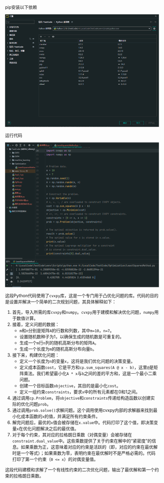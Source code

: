 pip安装以下依赖



![image-20240502152828072](assets/image-20240502152828072.png)







运行代码

![image-20240502152913627](assets/image-20240502152913627.png)





这段Python代码使用了`cvxpy`库，这是一个专门用于凸优化问题的库。代码的目的是设置并解决一个简单的二次规划问题，其具体解释如下：

1. 首先，导入所需的库`cvxpy`和`numpy`。`cvxpy`用于建模和解决优化问题，`numpy`用于数值计算。
2. 接着，定义问题的数据：
   - `m`和`n`分别是矩阵`A`的行数和列数，其中`m=10`，`n=7`。
   - 设置随机数种子为1，以确保生成的随机数是可重复的。
   - 生成一个`m`行`n`列的随机高斯分布的矩阵`A`。
   - 生成一个长度为`m`的随机高斯分布向量`b`。
3. 接下来，构建优化问题：
   - 定义一个长度为`n`的变量`x`，这将是我们优化问题的决策变量。
   - 定义成本函数`cost`，它是平方和`cp.sum_squares(A @ x - b)`，这里`@`是矩阵乘法。我们希望最小化`A * x`与`b`之间的差的平方和，这是一个最小二乘问题。
   - 创建一个目标函数`objective`，其目的是最小化`cost`。
   - 定义一组约束`constraints`，要求`x`中的所有元素都在0和1之间。
4. 通过调用`cp.Problem`，将`objective`和`constraints`传递给构造函数以创建实际的优化问题`prob`。
5. 通过调用`prob.solve()`求解问题。这个调用使用cvxpy内部的求解器来找到最小化成本函数的`x`的值，并满足所有约束条件。
6. 解完问题后，最优的`x`值会被存储在`x.value`中。代码打印了这个值，即决策变量`x`在优化问题解决之后的最优值。
7. 对于每个约束，其对应的拉格朗日乘数（对偶变量）会被存储在`constraint.dual_value`中。这些乘数提供了关于约束在解中的“紧密度”的信息。如果乘数为正，这意味着对应的约束是活跃的（即，对应的约束在最优解时是一个等式）；如果乘数为零，表明约束在最优解时不是严格必需的。代码打印了第一个约束（`0 <= x`）的对偶变量值。

这段代码建模和求解了一个有线性约束的二次优化问题，输出了最优解和第一个约束的拉格朗日乘数。